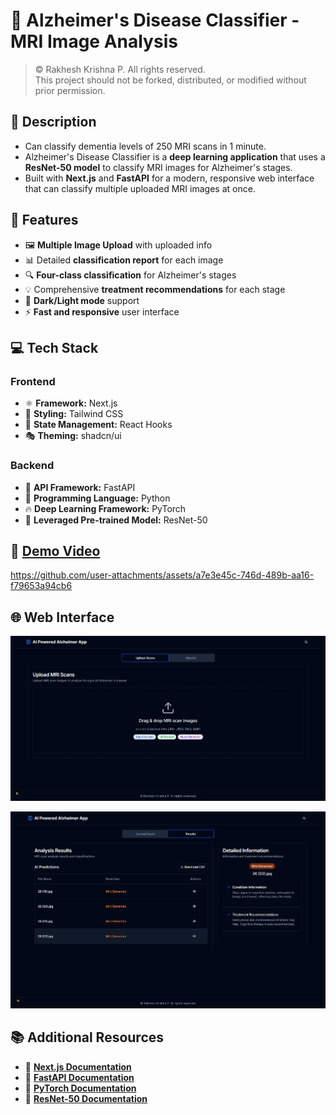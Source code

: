 # 🧠 Alzheimer's Disease Classifier - MRI Image Analysis

> &copy; Rakhesh Krishna P. All rights reserved.  
> This project should not be forked, distributed, or modified without prior permission.

## 📝 Description

- Can classify dementia levels of 250 MRI scans in 1 minute.
- Alzheimer's Disease Classifier is a **deep learning application** that uses a **ResNet-50 model** to classify MRI images for Alzheimer's stages.
- Built with **Next.js** and **FastAPI** for a modern, responsive web interface that can classify multiple uploaded MRI images at once.
  
## 🚀 Features

- 🖼️ **Multiple Image Upload** with uploaded info
- 📊 Detailed **classification report** for each image
- 🔍 **Four-class classification** for Alzheimer's stages
- 💡 Comprehensive **treatment recommendations** for each stage
- 🌙 **Dark/Light mode** support
- ⚡ **Fast and responsive** user interface

## 💻 Tech Stack

### Frontend
- ⚛️ **Framework:** Next.js
- 🎨 **Styling:** Tailwind CSS
- 🔄 **State Management:** React Hooks
- 🎭 **Theming:** shadcn/ui

### Backend
- 🚀 **API Framework:** FastAPI
- 🐍 **Programming Language:** Python
- 🔥 **Deep Learning Framework:** PyTorch
- 🦾 **Leveraged Pre-trained Model:** ResNet-50

## 🎥 [Demo Video](https://github.com/rakheshkrishna2005/alzheimer-mri-analysis/blob/main/public/demo.mp4)

https://github.com/user-attachments/assets/a7e3e45c-746d-489b-aa16-f79653a94cb6

## 🌐 Web Interface

![upload](https://github.com/rakheshkrishna2005/alzheimer-mri-analysis/blob/main/public/upload.png)

![results](https://github.com/rakheshkrishna2005/alzheimer-mri-analysis/blob/main/public/result.png)

## 📚 Additional Resources

- 📘 **[Next.js Documentation](https://nextjs.org/docs)**
- 📘 **[FastAPI Documentation](https://fastapi.tiangolo.com/)**
- 📘 **[PyTorch Documentation](https://pytorch.org/docs/)**
- 📘 **[ResNet-50 Documentation](https://pytorch.org/hub/pytorch_vision_resnet/)**
